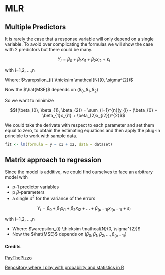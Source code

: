# MLR 

## Multiple Predictors
It is rarely the case that a response variable will only depend on a single variable.
To avoid over complicating the formulas we will show the case with 2 predictors but there could
be many.

$$Y_{i} = \beta_{0} + \beta_{1}x_{i1} + \beta_{2}x_{i2} + \varepsilon_{i}$$
 
with i=1,2, ...,n

Where: $\varepsilon_{i} \thicksim \mathcal{N}(0, \sigma^{2})$ 

Now the $\hat{MSE}$ depends on $(\beta_{0}, \beta_{1}, \beta_{2})$

So we want to minimize 

$$f(\beta_{0}, \beta_{1}, \beta_{2}) = \sum_{i=1}^{n}(y_{i} - (\beta_{0} + \beta_{1}x_{i1} + \beta_{2}x_{i2}))^{2}$$

We could take the derivate with respect to each parameter and set them equal to zero, to obtain the estimating equations and then apply the plug-in principle to work with sample data.

```r
fit <- lm(formula = y ~ x1 + x2, data = dataset)
```
## Matrix approach to regression
Since the model is additive, we could find ourselves to face an arbitrary model with
* p-1 predictor variables
* p $\beta$-parameters
* a single $\sigma^{2}$ for the variance of the errors


$$Y_{i} = \beta_{0} + \beta_{1}x_{i1} + \beta_{2}x_{i2} + ... + \beta_{(p-1)}x_{i(p-1)} + \varepsilon_{i}$$

with i=1,2, ...,n

* Where: $\varepsilon_{i} \thicksim \mathcal{N}(0, \sigma^{2})$
* Now the $\hat{MSE}$ depends on $(\beta_{0}, \beta_{1}, \beta_{2}, ..., \beta_{(p-1)})$


#### Credits
[PayThePizzo](https://github.com/PayThePizzo/)

[Repository where I play with probability and statistics in R](https://github.com/PayThePizzo/Probability-Statistics)